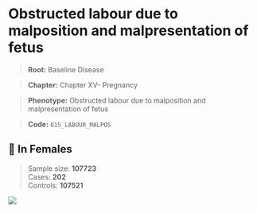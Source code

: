 # Obstructed labour due to malposition and malpresentation of fetus

> **Root:** Baseline Disease  

> **Chapter:** Chapter XV- Pregnancy  

> **Phenotype:** Obstructed labour due to malposition and malpresentation of fetus  

> **Code:** `O15_LABOUR_MALPOS`

## 👩 In Females  
> Sample size: **107723**  
> Cases: **202**  
> Controls: **107521**
<img src="/Disease/Figures/ALL/Baseline/O15_LABOUR_MALPOS.png"/>
<CsvTable src="/Disease/Data/ALL/Baseline/LG_O15_LABOUR_MALPOS.csv" label="🔍 View full results" />
